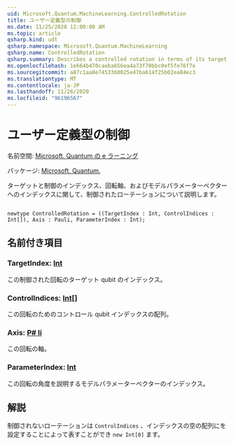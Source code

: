 ```yaml
---
uid: Microsoft.Quantum.MachineLearning.ControlledRotation
title: ユーザー定義型の制御
ms.date: 11/25/2020 12:00:00 AM
ms.topic: article
qsharp.kind: udt
qsharp.namespace: Microsoft.Quantum.MachineLearning
qsharp.name: ControlledRotation
qsharp.summary: Describes a controlled rotation in terms of its target and control indices, rotation axis, and index into a model parameter vector.
ms.openlocfilehash: 1e664b470caeba656ea4a73f70bbc0ef5fe76f7e
ms.sourcegitcommit: a87c1aa8e7453360025e47ba614f25b02ea84ec3
ms.translationtype: MT
ms.contentlocale: ja-JP
ms.lasthandoff: 11/26/2020
ms.locfileid: "96196567"
---
```

# <a name="controlledrotation-user-defined-type"></a>ユーザー定義型の制御

名前空間: [Microsoft. Quantum の e ラーニング](xref:Microsoft.Quantum.MachineLearning)

パッケージ: [Microsoft. Quantum.](https://nuget.org/packages/Microsoft.Quantum.MachineLearning)


ターゲットと制御のインデックス、回転軸、およびモデルパラメーターベクターへのインデックスに関して、制御されたローテーションについて説明します。

```qsharp

newtype ControlledRotation = ((TargetIndex : Int, ControlIndices : Int[]), Axis : Pauli, ParameterIndex : Int);
```



## <a name="named-items"></a>名前付き項目

### <a name="targetindex--int"></a>TargetIndex: [Int](xref:microsoft.quantum.lang-ref.int)

この制御された回転のターゲット qubit のインデックス。
### <a name="controlindices--int"></a>ControlIndices: [Int](xref:microsoft.quantum.lang-ref.int)[]

この回転のためのコントロール qubit インデックスの配列。
### <a name="axis--pauli"></a>Axis: [P# li](xref:microsoft.quantum.lang-ref.pauli)

この回転の軸。
### <a name="parameterindex--int"></a>ParameterIndex: [Int](xref:microsoft.quantum.lang-ref.int)

この回転の角度を説明するモデルパラメーターベクターのインデックス。

## <a name="remarks"></a>解説

制御されないローテーションは `ControlIndices` 、インデックスの空の配列にを設定することによって表すことができ `new Int[0]` ます。